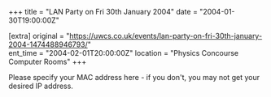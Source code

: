 +++
title = "LAN Party on Fri 30th January 2004"
date = "2004-01-30T19:00:00Z"

[extra]
original = "https://uwcs.co.uk/events/lan-party-on-fri-30th-january-2004-1474488946793/"    
ent_time = "2004-02-01T20:00:00Z"
location = "Physics Concourse Computer Rooms"
+++

Please specify your MAC address here - if you don't, you may not get your desired IP address.

